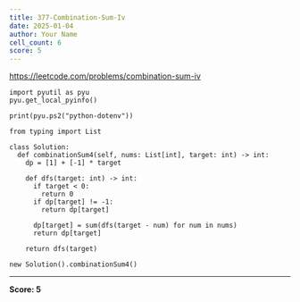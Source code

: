 ```yaml
---
title: 377-Combination-Sum-Iv
date: 2025-01-04
author: Your Name
cell_count: 6
score: 5
---
```


https://leetcode.com/problems/combination-sum-iv


```
import pyutil as pyu
pyu.get_local_pyinfo()
```


```
print(pyu.ps2("python-dotenv"))
```


```
from typing import List
```


```
class Solution:
  def combinationSum4(self, nums: List[int], target: int) -> int:
    dp = [1] + [-1] * target

    def dfs(target: int) -> int:
      if target < 0:
        return 0
      if dp[target] != -1:
        return dp[target]

      dp[target] = sum(dfs(target - num) for num in nums)
      return dp[target]

    return dfs(target)
```


```
new Solution().combinationSum4()
```


---
**Score: 5**